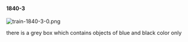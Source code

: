 #### 1840-3
![train-1840-3-0.png](https://github.com/lil-lab/nlvr/raw/master/nlvr/train/images/57/train-1840-3-0.png "train-1840-3-0.png")

there is a grey box which contains objects of blue and black color only